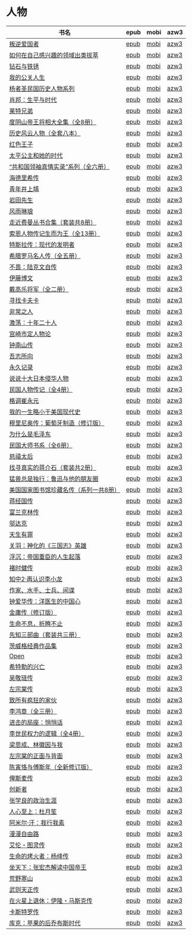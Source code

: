 # 人物

| 书名 | epub | mobi | azw3 |
| --- | --- | --- | --- |
| [叛逆爱国者](http://ct.dalanmei.com/f/31084289-771246729-dc4ca4) | [epub](http://ct.dalanmei.com/f/31084289-771246729-dc4ca4) | [mobi](http://ct.dalanmei.com/f/31084289-771231377-63ae22) | [azw3](http://ct.dalanmei.com/f/31084289-771236415-9dca29) |
| [如何在自己感兴趣的领域出类拔萃](http://ct.dalanmei.com/f/31084289-771246740-94d532) | [epub](http://ct.dalanmei.com/f/31084289-771246740-94d532) | [mobi](http://ct.dalanmei.com/f/31084289-771231454-90d34a) | [azw3](http://ct.dalanmei.com/f/31084289-771236434-d5c0d6) |
| [钻石与铁锈](http://ct.dalanmei.com/f/31084289-771247148-8db9db) | [epub](http://ct.dalanmei.com/f/31084289-771247148-8db9db) | [mobi](http://ct.dalanmei.com/f/31084289-771232084-c89d57) | [azw3](http://ct.dalanmei.com/f/31084289-771238330-eb1365) |
| [我的公关人生](http://ct.dalanmei.com/f/31084289-771247274-55086d) | [epub](http://ct.dalanmei.com/f/31084289-771247274-55086d) | [mobi](http://ct.dalanmei.com/f/31084289-771232328-2fd6ae) | [azw3](http://ct.dalanmei.com/f/31084289-771240291-a94dca) |
| [杨者圣民国历史人物系列](http://ct.dalanmei.com/f/31084289-771240533-dabcdc) | [epub](http://ct.dalanmei.com/f/31084289-771240533-dabcdc) | [mobi](http://ct.dalanmei.com/f/31084289-771228712-c33a2f) | [azw3](http://ct.dalanmei.com/f/31084289-771232546-282844) |
| [肖邦：生平与时代](http://ct.dalanmei.com/f/31084289-771240659-9ff30b) | [epub](http://ct.dalanmei.com/f/31084289-771240659-9ff30b) | [mobi](http://ct.dalanmei.com/f/31084289-771228882-fd5efe) | [azw3](http://ct.dalanmei.com/f/31084289-771232671-a5383c) |
| [莱特兄弟](http://ct.dalanmei.com/f/31084289-771240876-090c65) | [epub](http://ct.dalanmei.com/f/31084289-771240876-090c65) | [mobi](http://ct.dalanmei.com/f/31084289-771229221-bf07c9) | [azw3](http://ct.dalanmei.com/f/31084289-771232891-d13585) |
| [度阴山帝王将相大全集（全8册）](http://ct.dalanmei.com/f/31084289-771240912-ace249) | [epub](http://ct.dalanmei.com/f/31084289-771240912-ace249) | [mobi](http://ct.dalanmei.com/f/31084289-771229269-608345) | [azw3](http://ct.dalanmei.com/f/31084289-771232941-410baa) |
| [历史风云人物（全套八本）](http://ct.dalanmei.com/f/31084289-771241271-69f483) | [epub](http://ct.dalanmei.com/f/31084289-771241271-69f483) | [mobi](http://ct.dalanmei.com/f/31084289-771229748-6f431c) | [azw3](http://ct.dalanmei.com/f/31084289-771233364-6cf84e) |
| [红色王子](http://ct.dalanmei.com/f/31084289-771241454-dfece8) | [epub](http://ct.dalanmei.com/f/31084289-771241454-dfece8) | [mobi](http://ct.dalanmei.com/f/31084289-771230073-7625aa) | [azw3](http://ct.dalanmei.com/f/31084289-771233653-e91fe7) |
| [太平公主和她的时代](http://ct.dalanmei.com/f/31084289-771241558-94ab5d) | [epub](http://ct.dalanmei.com/f/31084289-771241558-94ab5d) | [mobi](http://ct.dalanmei.com/f/31084289-771230214-599a13) | [azw3](http://ct.dalanmei.com/f/31084289-771233827-3b7b4b) |
| [“共和国领袖真情实录”系列（全六册）](http://ct.dalanmei.com/f/31084289-771246007-ea9771) | [epub](http://ct.dalanmei.com/f/31084289-771246007-ea9771) | [mobi](http://ct.dalanmei.com/f/31084289-771230332-6d97de) | [azw3](http://ct.dalanmei.com/f/31084289-771235804-0f0a0b) |
| [海德里希传](http://ct.dalanmei.com/f/31084289-771246017-fd5055) | [epub](http://ct.dalanmei.com/f/31084289-771246017-fd5055) | [mobi](http://ct.dalanmei.com/f/31084289-771230348-e40f74) | [azw3](http://ct.dalanmei.com/f/31084289-771235819-dfa029) |
| [青年井上靖](http://ct.dalanmei.com/f/31084289-570334113-2de1fd) | [epub](http://ct.dalanmei.com/f/31084289-570334113-2de1fd) | [mobi](http://ct.dalanmei.com/f/31084289-570157516-727ce0) | [azw3](http://ct.dalanmei.com/f/31084289-571399836-9a2a26) |
| [岩田先生](http://ct.dalanmei.com/f/31084289-570355067-06045d) | [epub](http://ct.dalanmei.com/f/31084289-570355067-06045d) | [mobi](http://ct.dalanmei.com/f/31084289-570141546-308f5f) | [azw3](http://ct.dalanmei.com/f/31084289-571402917-4695df) |
| [风雨琳琅](http://ct.dalanmei.com/f/31084289-570357483-067855) | [epub](http://ct.dalanmei.com/f/31084289-570357483-067855) | [mobi](http://ct.dalanmei.com/f/31084289-570147913-69399d) | [azw3](http://ct.dalanmei.com/f/31084289-571404774-2d091f) |
| [走近费曼丛书合集（套装共8册）](http://ct.dalanmei.com/f/31084289-570357662-ea689a) | [epub](http://ct.dalanmei.com/f/31084289-570357662-ea689a) | [mobi](http://ct.dalanmei.com/f/31084289-570150380-c20172) | [azw3](http://ct.dalanmei.com/f/31084289-571405754-183d44) |
| [索恩人物传记生而为王（全13册）](http://ct.dalanmei.com/f/31084289-570357862-d8a475) | [epub](http://ct.dalanmei.com/f/31084289-570357862-d8a475) | [mobi](http://ct.dalanmei.com/f/31084289-570152896-874bda) | [azw3](http://ct.dalanmei.com/f/31084289-571406143-d2ca78) |
| [特斯拉传：现代的发明者](http://ct.dalanmei.com/f/31084289-570266382-c2d257) | [epub](http://ct.dalanmei.com/f/31084289-570266382-c2d257) | [mobi](http://ct.dalanmei.com/f/31084289-570121718-4c64a0) | [azw3](http://ct.dalanmei.com/f/31084289-571407185-530575) |
| [希腊罗马名人传（全五册）](http://ct.dalanmei.com/f/31084289-570266431-f31e4b) | [epub](http://ct.dalanmei.com/f/31084289-570266431-f31e4b) | [mobi](http://ct.dalanmei.com/f/31084289-570122080-4feba2) | [azw3](http://ct.dalanmei.com/f/31084289-571407208-9d34ad) |
| [不畏：陆克文自传](http://ct.dalanmei.com/f/31084289-570267828-d9e5a7) | [epub](http://ct.dalanmei.com/f/31084289-570267828-d9e5a7) | [mobi](http://ct.dalanmei.com/f/31084289-570124974-0199f7) | [azw3](http://ct.dalanmei.com/f/31084289-571407565-cc1a85) |
| [伊藤博文](http://ct.dalanmei.com/f/31084289-570269679-49b280) | [epub](http://ct.dalanmei.com/f/31084289-570269679-49b280) | [mobi](http://ct.dalanmei.com/f/31084289-570127583-88e09b) | [azw3](http://ct.dalanmei.com/f/31084289-571409563-2d9eaf) |
| [戴高乐将军（全二册）](http://ct.dalanmei.com/f/31084289-570236919-889c76) | [epub](http://ct.dalanmei.com/f/31084289-570236919-889c76) | [mobi](http://ct.dalanmei.com/f/31084289-569452051-953d74) | [azw3](http://ct.dalanmei.com/f/31084289-571418987-0d97c4) |
| [寻找卡夫卡](http://ct.dalanmei.com/f/31084289-570239793-33a0dd) | [epub](http://ct.dalanmei.com/f/31084289-570239793-33a0dd) | [mobi](http://ct.dalanmei.com/f/31084289-569452821-721684) | [azw3](http://ct.dalanmei.com/f/31084289-571419692-6d727b) |
| [非常之人](http://ct.dalanmei.com/f/31084289-572092601-fc6a6c) | [epub](http://ct.dalanmei.com/f/31084289-572092601-fc6a6c) | [mobi](http://ct.dalanmei.com/f/31084289-571727299-f2605e) | [azw3](http://ct.dalanmei.com/f/31084289-572114008-5f75b9) |
| [激荡：十年二十人](http://ct.dalanmei.com/f/31084289-572116261-abb026) | [epub](http://ct.dalanmei.com/f/31084289-572116261-abb026) | [mobi](http://ct.dalanmei.com/f/31084289-571673457-b70ff8) | [azw3](http://ct.dalanmei.com/f/31084289-572171319-57fa92) |
| [宫崎市定人物论](http://ct.dalanmei.com/f/31084289-572120118-49e61c) | [epub](http://ct.dalanmei.com/f/31084289-572120118-49e61c) | [mobi](http://ct.dalanmei.com/f/31084289-571650478-f6d52f) | [azw3](http://ct.dalanmei.com/f/31084289-572180276-f7dd11) |
| [钟南山传](http://ct.dalanmei.com/f/31084289-572121069-ff0538) | [epub](http://ct.dalanmei.com/f/31084289-572121069-ff0538) | [mobi](http://ct.dalanmei.com/f/31084289-571638393-142db5) | [azw3](http://ct.dalanmei.com/f/31084289-572182574-550bf7) |
| [吾志所向](http://ct.dalanmei.com/f/31084289-572124600-8530f6) | [epub](http://ct.dalanmei.com/f/31084289-572124600-8530f6) | [mobi](http://ct.dalanmei.com/f/31084289-571635375-994620) | [azw3](http://ct.dalanmei.com/f/31084289-572185061-662302) |
| [永久记录](http://ct.dalanmei.com/f/31084289-571800841-1318c8) | [epub](http://ct.dalanmei.com/f/31084289-571800841-1318c8) | [mobi](http://ct.dalanmei.com/f/31084289-571532008-4f9b45) | [azw3](http://ct.dalanmei.com/f/31084289-572195035-814e1f) |
| [说说十大日本侵华人物](http://ct.dalanmei.com/f/31084289-571807194-7a5fe3) | [epub](http://ct.dalanmei.com/f/31084289-571807194-7a5fe3) | [mobi](http://ct.dalanmei.com/f/31084289-571539220-650766) | [azw3](http://ct.dalanmei.com/f/31084289-572196037-c2889a) |
| [民国人物传记（全4册）](http://ct.dalanmei.com/f/31084289-571807932-e018d3) | [epub](http://ct.dalanmei.com/f/31084289-571807932-e018d3) | [mobi](http://ct.dalanmei.com/f/31084289-571540256-239d07) | [azw3](http://ct.dalanmei.com/f/31084289-572196177-effc7a) |
| [格调崔永元](http://ct.dalanmei.com/f/31084289-571820212-5e3c89) | [epub](http://ct.dalanmei.com/f/31084289-571820212-5e3c89) | [mobi](http://ct.dalanmei.com/f/31084289-571548707-ac1ad7) | [azw3](http://ct.dalanmei.com/f/31084289-572199346-a207d7) |
| [我的一生略小于美国现代史](http://ct.dalanmei.com/f/31084289-571855804-ec1ddc) | [epub](http://ct.dalanmei.com/f/31084289-571855804-ec1ddc) | [mobi](http://ct.dalanmei.com/f/31084289-571550929-d147e8) | [azw3](http://ct.dalanmei.com/f/31084289-572201948-96232a) |
| [穆里尼奥传：葡萄牙制造（修订版）](http://ct.dalanmei.com/f/31084289-571879672-4eb1fd) | [epub](http://ct.dalanmei.com/f/31084289-571879672-4eb1fd) | [mobi](http://ct.dalanmei.com/f/31084289-571551951-30cdf5) | [azw3](http://ct.dalanmei.com/f/31084289-572202472-62da9f) |
| [为什么是毛泽东](http://ct.dalanmei.com/f/31084289-571907460-243758) | [epub](http://ct.dalanmei.com/f/31084289-571907460-243758) | [mobi](http://ct.dalanmei.com/f/31084289-571555548-d23212) | [azw3](http://ct.dalanmei.com/f/31084289-572203034-345b3e) |
| [民国大师书系（全6册）](http://ct.dalanmei.com/f/31084289-571919299-608512) | [epub](http://ct.dalanmei.com/f/31084289-571919299-608512) | [mobi](http://ct.dalanmei.com/f/31084289-571558927-ea62fb) | [azw3](http://ct.dalanmei.com/f/31084289-572204774-719b40) |
| [慈禧太后](http://ct.dalanmei.com/f/31084289-571990071-eb61c9) | [epub](http://ct.dalanmei.com/f/31084289-571990071-eb61c9) | [mobi](http://ct.dalanmei.com/f/31084289-571561968-524e05) | [azw3](http://ct.dalanmei.com/f/31084289-571910659-551cdb) |
| [找寻真实的蒋介石（套装共2册）](None) | [epub](None) | [mobi](None) | [azw3](None) |
| [猛兽总是独行：鲁迅与他的朋友圈](http://ct.dalanmei.com/f/31084289-571736037-fff759) | [epub](http://ct.dalanmei.com/f/31084289-571736037-fff759) | [mobi](http://ct.dalanmei.com/f/31084289-571608386-2b2917) | [azw3](http://ct.dalanmei.com/f/31084289-571914191-3c8bf2) |
| [美国国家图书馆珍藏名传（系列一共8册）](http://ct.dalanmei.com/f/31084289-571736279-c63cf7) | [epub](http://ct.dalanmei.com/f/31084289-571736279-c63cf7) | [mobi](http://ct.dalanmei.com/f/31084289-571607235-a8818e) | [azw3](http://ct.dalanmei.com/f/31084289-571914534-18e4e7) |
| [蒋经国传](http://ct.dalanmei.com/f/31084289-571736432-5da3e9) | [epub](http://ct.dalanmei.com/f/31084289-571736432-5da3e9) | [mobi](http://ct.dalanmei.com/f/31084289-571606395-e11e5a) | [azw3](http://ct.dalanmei.com/f/31084289-571914782-bf97a9) |
| [富兰克林传](http://ct.dalanmei.com/f/31084289-571736438-d6955b) | [epub](http://ct.dalanmei.com/f/31084289-571736438-d6955b) | [mobi](http://ct.dalanmei.com/f/31084289-571606361-c96d7b) | [azw3](http://ct.dalanmei.com/f/31084289-571914784-2d1d6b) |
| [邬达克](http://ct.dalanmei.com/f/31084289-571775035-82a288) | [epub](http://ct.dalanmei.com/f/31084289-571775035-82a288) | [mobi](http://ct.dalanmei.com/f/31084289-571499511-5a27d4) | [azw3](http://ct.dalanmei.com/f/31084289-571919852-9fc1b1) |
| [天生有罪](http://ct.dalanmei.com/f/31084289-571775039-b5af30) | [epub](http://ct.dalanmei.com/f/31084289-571775039-b5af30) | [mobi](http://ct.dalanmei.com/f/31084289-571499529-cee90c) | [azw3](http://ct.dalanmei.com/f/31084289-571919857-22451f) |
| [关羽：神化的《三国志》英雄](http://ct.dalanmei.com/f/31084289-572129442-3d7164) | [epub](http://ct.dalanmei.com/f/31084289-572129442-3d7164) | [mobi](http://ct.dalanmei.com/f/31084289-571593817-3dbd71) | [azw3](http://ct.dalanmei.com/f/31084289-571986184-183d7f) |
| [浮沉：帝国重臣的人生起落](http://ct.dalanmei.com/f/31084289-572129964-0de508) | [epub](http://ct.dalanmei.com/f/31084289-572129964-0de508) | [mobi](http://ct.dalanmei.com/f/31084289-571593711-6b8f58) | [azw3](http://ct.dalanmei.com/f/31084289-571986477-b7f7be) |
| [褚时健传](http://ct.dalanmei.com/f/31084289-571802851-dabe36) | [epub](http://ct.dalanmei.com/f/31084289-571802851-dabe36) | [mobi](http://ct.dalanmei.com/f/31084289-571533126-e0f8d5) | [azw3](http://ct.dalanmei.com/f/31084289-571989790-8b13aa) |
| [知中2·再认识李小龙](http://ct.dalanmei.com/f/31084289-571809534-9a692b) | [epub](http://ct.dalanmei.com/f/31084289-571809534-9a692b) | [mobi](http://ct.dalanmei.com/f/31084289-571541471-d162fe) | [azw3](http://ct.dalanmei.com/f/31084289-572011050-9ca9bc) |
| [作家、水手、士兵、间谍](http://ct.dalanmei.com/f/31084289-571814875-ce7dd2) | [epub](http://ct.dalanmei.com/f/31084289-571814875-ce7dd2) | [mobi](http://ct.dalanmei.com/f/31084289-571544478-bf6b94) | [azw3](http://ct.dalanmei.com/f/31084289-572016442-c6eaa5) |
| [钟爱华传：洋医生的中国心](http://ct.dalanmei.com/f/31084289-571847387-943254) | [epub](http://ct.dalanmei.com/f/31084289-571847387-943254) | [mobi](http://ct.dalanmei.com/f/31084289-571550393-249f0f) | [azw3](http://ct.dalanmei.com/f/31084289-572066642-043cd4) |
| [金庸传（修订版）](http://ct.dalanmei.com/f/31084289-571849497-2204cf) | [epub](http://ct.dalanmei.com/f/31084289-571849497-2204cf) | [mobi](http://ct.dalanmei.com/f/31084289-571550639-35a626) | [azw3](http://ct.dalanmei.com/f/31084289-572066980-16d52c) |
| [生命不息，折腾不止](http://ct.dalanmei.com/f/31084289-571908324-65efaa) | [epub](http://ct.dalanmei.com/f/31084289-571908324-65efaa) | [mobi](http://ct.dalanmei.com/f/31084289-571555606-b5a67b) | [azw3](http://ct.dalanmei.com/f/31084289-572072152-bb7b9f) |
| [先知三部曲（套装共三册）](http://ct.dalanmei.com/f/31084289-571991485-5624d9) | [epub](http://ct.dalanmei.com/f/31084289-571991485-5624d9) | [mobi](http://ct.dalanmei.com/f/31084289-571562175-594d65) | [azw3](http://ct.dalanmei.com/f/31084289-571840866-c3c181) |
| [茨威格经典作品集](http://ct.dalanmei.com/f/31084289-572015621-1163ce) | [epub](http://ct.dalanmei.com/f/31084289-572015621-1163ce) | [mobi](http://ct.dalanmei.com/f/31084289-571563321-ff5958) | [azw3](http://ct.dalanmei.com/f/31084289-571842921-637938) |
| [Open](http://ct.dalanmei.com/f/31084289-571732286-26c9da) | [epub](http://ct.dalanmei.com/f/31084289-571732286-26c9da) | [mobi](http://ct.dalanmei.com/f/31084289-571587117-778441) | [azw3](http://ct.dalanmei.com/f/31084289-571843041-f702e8) |
| [希特勒的兴亡](http://ct.dalanmei.com/f/31084289-571733286-86c0c3) | [epub](http://ct.dalanmei.com/f/31084289-571733286-86c0c3) | [mobi](http://ct.dalanmei.com/f/31084289-571585067-a8c950) | [azw3](http://ct.dalanmei.com/f/31084289-571849170-3ae8f0) |
| [吴敬琏传](http://ct.dalanmei.com/f/31084289-571735628-646cd6) | [epub](http://ct.dalanmei.com/f/31084289-571735628-646cd6) | [mobi](http://ct.dalanmei.com/f/31084289-571584231-d4be7a) | [azw3](http://ct.dalanmei.com/f/31084289-571853932-0d0afd) |
| [左宗棠传](http://ct.dalanmei.com/f/31084289-571736927-45a283) | [epub](http://ct.dalanmei.com/f/31084289-571736927-45a283) | [mobi](http://ct.dalanmei.com/f/31084289-571581633-e4a0b6) | [azw3](http://ct.dalanmei.com/f/31084289-571861489-535f7d) |
| [致所有疯狂的家伙](http://ct.dalanmei.com/f/31084289-571737218-878f1f) | [epub](http://ct.dalanmei.com/f/31084289-571737218-878f1f) | [mobi](http://ct.dalanmei.com/f/31084289-571590485-fb2c2c) | [azw3](http://ct.dalanmei.com/f/31084289-571863037-1082e2) |
| [李鸿章（全三册）](http://ct.dalanmei.com/f/31084289-571773548-aff3f8) | [epub](http://ct.dalanmei.com/f/31084289-571773548-aff3f8) | [mobi](http://ct.dalanmei.com/f/31084289-571495372-cfaa38) | [azw3](http://ct.dalanmei.com/f/31084289-571869770-8f5328) |
| [进击的局座：悄悄话](http://ct.dalanmei.com/f/31084289-571774494-8b6031) | [epub](http://ct.dalanmei.com/f/31084289-571774494-8b6031) | [mobi](http://ct.dalanmei.com/f/31084289-571497326-71bc58) | [azw3](http://ct.dalanmei.com/f/31084289-571871215-792243) |
| [李世民权力的逻辑（全4册）](http://ct.dalanmei.com/f/31084289-571774790-ed8d71) | [epub](http://ct.dalanmei.com/f/31084289-571774790-ed8d71) | [mobi](http://ct.dalanmei.com/f/31084289-571497652-56e155) | [azw3](http://ct.dalanmei.com/f/31084289-571871694-e6e60f) |
| [梁思成、林徽因与我](http://ct.dalanmei.com/f/31084289-571775311-106456) | [epub](http://ct.dalanmei.com/f/31084289-571775311-106456) | [mobi](http://ct.dalanmei.com/f/31084289-571501091-671cc2) | [azw3](http://ct.dalanmei.com/f/31084289-571875310-4f72de) |
| [左宗棠的正面与背面](http://ct.dalanmei.com/f/31084289-571776867-af4cf5) | [epub](http://ct.dalanmei.com/f/31084289-571776867-af4cf5) | [mobi](http://ct.dalanmei.com/f/31084289-571513268-8420ab) | [azw3](http://ct.dalanmei.com/f/31084289-571876313-872afb) |
| [陈寅恪与傅斯年（全新修订版）](http://ct.dalanmei.com/f/31084289-571777552-696721) | [epub](http://ct.dalanmei.com/f/31084289-571777552-696721) | [mobi](http://ct.dalanmei.com/f/31084289-571516400-ed451f) | [azw3](http://ct.dalanmei.com/f/31084289-571876635-f0b60d) |
| [俾斯麦传](http://ct.dalanmei.com/f/31084289-571778182-4a1f97) | [epub](http://ct.dalanmei.com/f/31084289-571778182-4a1f97) | [mobi](http://ct.dalanmei.com/f/31084289-571517508-f5556c) | [azw3](http://ct.dalanmei.com/f/31084289-571877097-b9cc0e) |
| [创新者](http://ct.dalanmei.com/f/31084289-571779808-48cebf) | [epub](http://ct.dalanmei.com/f/31084289-571779808-48cebf) | [mobi](http://ct.dalanmei.com/f/31084289-571523995-9ef864) | [azw3](http://ct.dalanmei.com/f/31084289-571879711-c922d8) |
| [张学良的政治生涯](http://ct.dalanmei.com/f/31084289-571781829-61f996) | [epub](http://ct.dalanmei.com/f/31084289-571781829-61f996) | [mobi](http://ct.dalanmei.com/f/31084289-571422710-8c2bd0) | [azw3](http://ct.dalanmei.com/f/31084289-571882840-945886) |
| [人心至上：杜月笙](http://ct.dalanmei.com/f/31084289-571784529-4a3fa6) | [epub](http://ct.dalanmei.com/f/31084289-571784529-4a3fa6) | [mobi](http://ct.dalanmei.com/f/31084289-571450972-783c11) | [azw3](http://ct.dalanmei.com/f/31084289-571885048-e662ac) |
| [阿米尔·汗：我行我素](http://ct.dalanmei.com/f/31084289-571784549-f94584) | [epub](http://ct.dalanmei.com/f/31084289-571784549-f94584) | [mobi](http://ct.dalanmei.com/f/31084289-571451016-6a33a4) | [azw3](http://ct.dalanmei.com/f/31084289-571885074-80ba60) |
| [漫漫自由路](http://ct.dalanmei.com/f/31084289-571784596-ef0f2b) | [epub](http://ct.dalanmei.com/f/31084289-571784596-ef0f2b) | [mobi](http://ct.dalanmei.com/f/31084289-571451045-8a0e45) | [azw3](http://ct.dalanmei.com/f/31084289-571885095-5fbdc3) |
| [艾伦・图灵传](http://ct.dalanmei.com/f/31084289-571784825-96ab86) | [epub](http://ct.dalanmei.com/f/31084289-571784825-96ab86) | [mobi](http://ct.dalanmei.com/f/31084289-571451231-c6eb08) | [azw3](http://ct.dalanmei.com/f/31084289-571885201-e1d67b) |
| [生命的烤火者：杨绛传](None) | [epub](None) | [mobi](None) | [azw3](None) |
| [坐天下：张宏杰解读中国帝王](http://ct.dalanmei.com/f/31084289-595860259-6e6c00) | [epub](http://ct.dalanmei.com/f/31084289-595860259-6e6c00) | [mobi](http://ct.dalanmei.com/f/31084289-595857245-96ae8e) | [azw3](http://ct.dalanmei.com/f/31084289-595858865-1a126e) |
| [荒野寒山](http://ct.dalanmei.com/f/31084289-595860381-081507) | [epub](http://ct.dalanmei.com/f/31084289-595860381-081507) | [mobi](http://ct.dalanmei.com/f/31084289-595858137-ad8642) | [azw3](http://ct.dalanmei.com/f/31084289-595860025-556da0) |
| [武则天正传](http://ct.dalanmei.com/f/31084289-582968801-28bbfd) | [epub](http://ct.dalanmei.com/f/31084289-582968801-28bbfd) | [mobi](http://ct.dalanmei.com/f/31084289-582937713-2ac36c) | [azw3](http://ct.dalanmei.com/f/31084289-582938921-09dcef) |
| [在火星上退休：伊隆・马斯克传](http://ct.dalanmei.com/f/31084289-582968976-6b0ea4) | [epub](http://ct.dalanmei.com/f/31084289-582968976-6b0ea4) | [mobi](http://ct.dalanmei.com/f/31084289-582938155-702def) | [azw3](http://ct.dalanmei.com/f/31084289-582938976-69183a) |
| [卡斯特罗传](http://ct.dalanmei.com/f/31084289-571786554-d04390) | [epub](http://ct.dalanmei.com/f/31084289-571786554-d04390) | [mobi](http://ct.dalanmei.com/f/31084289-571452522-41c772) | [azw3](http://ct.dalanmei.com/f/31084289-571885757-b99a97) |
| [库克：苹果的后乔布斯时代](http://ct.dalanmei.com/f/31084289-571786555-e90d5c) | [epub](http://ct.dalanmei.com/f/31084289-571786555-e90d5c) | [mobi](http://ct.dalanmei.com/f/31084289-571452536-894804) | [azw3](http://ct.dalanmei.com/f/31084289-571885760-436999) |
